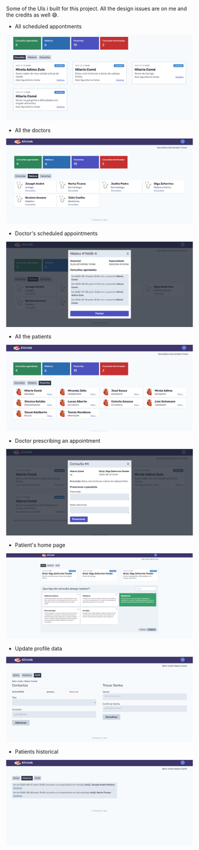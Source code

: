 Some of the UIs i built for this project. All the design issues are on me and the credits as well 😅.

- All scheduled appontments

![All Appointments in the Recepcionist view](Screenshots/All-Appointments.png)

- All the doctors

![All Doctors in the Recepcionist view](Screenshots/All-Doctors.png)

- Doctor's scheduled appointments

![Doctor's scheduled appointments](Screenshots/Doctors-Scheduled-Appointments.png)

- All the patients

![All Patients in the Recepcionist view](Screenshots/All-Patients.png)

- Doctor prescribing an appointment

![Doctor prescribing an appointment](Screenshots/Doctor-Prescribing.png)

- Patient's home page

![Patient's profile details](Screenshots/Patients-Home.png)

- Update profile data

![Alter patient's profile details](Screenshots/Patient-Profile-Details.png)

- Patients historical

![Patient's historical](Screenshots/Patients-History.png)
